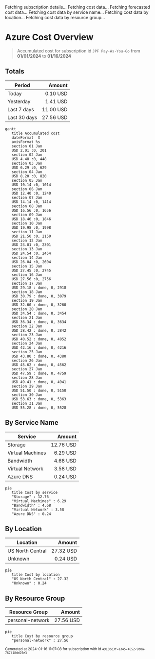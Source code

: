Fetching subscription details...
Fetching cost data...
Fetching forecasted cost data...
Fetching cost data by service name...
Fetching cost data by location...
Fetching cost data by resource group...
# Azure Cost Overview

> Accumulated cost for subscription id `JPF Pay-As-You-Go` from **01/01/2024** to **01/16/2024**

## Totals

|Period|Amount|
|---|---:|
|Today|0.10 USD|
|Yesterday|1.41 USD|
|Last 7 days|11.00 USD|
|Last 30 days|27.56 USD|

```mermaid
gantt
   title Accumulated cost
   dateFormat  X
   axisFormat %s
   section 01 Jan
   USD 2.01 :0, 201
   section 02 Jan
   USD 4.48 :0, 448
   section 03 Jan
   USD 6.29 :0, 629
   section 04 Jan
   USD 8.20 :0, 820
   section 05 Jan
   USD 10.14 :0, 1014
   section 06 Jan
   USD 12.40 :0, 1240
   section 07 Jan
   USD 14.14 :0, 1414
   section 08 Jan
   USD 16.56 :0, 1656
   section 09 Jan
   USD 18.46 :0, 1846
   section 10 Jan
   USD 19.98 :0, 1998
   section 11 Jan
   USD 21.50 :0, 2150
   section 12 Jan
   USD 23.01 :0, 2301
   section 13 Jan
   USD 24.54 :0, 2454
   section 14 Jan
   USD 26.04 :0, 2604
   section 15 Jan
   USD 27.45 :0, 2745
   section 16 Jan
   USD 27.56 :0, 2756
   section 17 Jan
   USD 29.18 : done, 0, 2918
   section 18 Jan
   USD 30.79 : done, 0, 3079
   section 19 Jan
   USD 32.60 : done, 0, 3260
   section 20 Jan
   USD 34.54 : done, 0, 3454
   section 21 Jan
   USD 36.34 : done, 0, 3634
   section 22 Jan
   USD 38.42 : done, 0, 3842
   section 23 Jan
   USD 40.52 : done, 0, 4052
   section 24 Jan
   USD 42.16 : done, 0, 4216
   section 25 Jan
   USD 43.80 : done, 0, 4380
   section 26 Jan
   USD 45.62 : done, 0, 4562
   section 27 Jan
   USD 47.59 : done, 0, 4759
   section 28 Jan
   USD 49.41 : done, 0, 4941
   section 29 Jan
   USD 51.50 : done, 0, 5150
   section 30 Jan
   USD 53.63 : done, 0, 5363
   section 31 Jan
   USD 55.28 : done, 0, 5528
```

## By Service Name

|Service|Amount|
|---|---:|
|Storage|12.76 USD|
|Virtual Machines|6.29 USD|
|Bandwidth|4.68 USD|
|Virtual Network|3.58 USD|
|Azure DNS|0.24 USD|

```mermaid
pie
   title Cost by service
   "Storage" : 12.76
   "Virtual Machines" : 6.29
   "Bandwidth" : 4.68
   "Virtual Network" : 3.58
   "Azure DNS" : 0.24
```

## By Location

|Location|Amount|
|---|---:|
|US North Central|27.32 USD|
|Unknown|0.24 USD|

```mermaid
pie
   title Cost by location
   "US North Central" : 27.32
   "Unknown" : 0.24
```

## By Resource Group

|Resource Group|Amount|
|---|---:|
|personal-network|27.56 USD|

```mermaid
pie
   title Cost by resource group
   "personal-network" : 27.56
```

<sup>Generated at 2024-01-16 11:07:08 for subscription with id `4913be3f-a345-4652-9bba-767418dd25e3`</sup>
